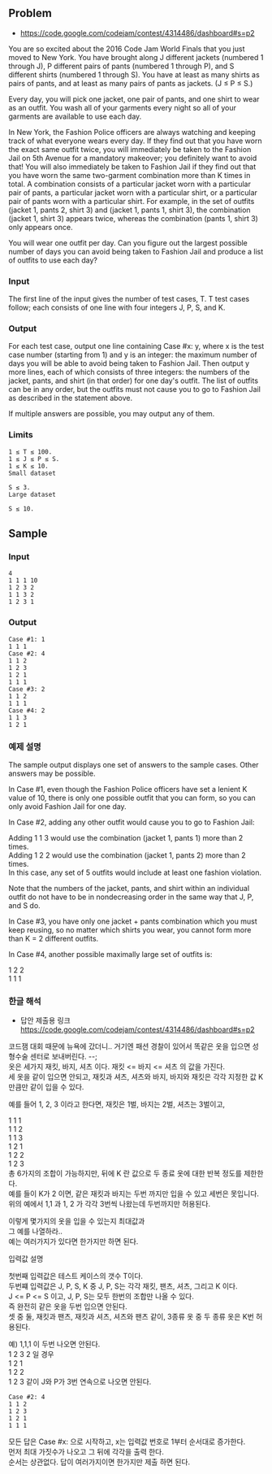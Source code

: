 ## Problem

- https://code.google.com/codejam/contest/4314486/dashboard#s=p2

You are so excited about the 2016 Code Jam World Finals that you just moved to New York. You have brought along J different jackets (numbered 1 through J), P different pairs of pants (numbered 1 through P), and S different shirts (numbered 1 through S). You have at least as many shirts as pairs of pants, and at least as many pairs of pants as jackets. (J ≤ P ≤ S.)

Every day, you will pick one jacket, one pair of pants, and one shirt to wear as an outfit. You wash all of your garments every night so all of your garments are available to use each day.

In New York, the Fashion Police officers are always watching and keeping track of what everyone wears every day. If they find out that you have worn the exact same outfit twice, you will immediately be taken to the Fashion Jail on 5th Avenue for a mandatory makeover; you definitely want to avoid that! You will also immediately be taken to Fashion Jail if they find out that you have worn the same two-garment combination more than K times in total. A combination consists of a particular jacket worn with a particular pair of pants, a particular jacket worn with a particular shirt, or a particular pair of pants worn with a particular shirt. For example, in the set of outfits (jacket 1, pants 2, shirt 3) and (jacket 1, pants 1, shirt 3), the combination (jacket 1, shirt 3) appears twice, whereas the combination (pants 1, shirt 3) only appears once.

You will wear one outfit per day. Can you figure out the largest possible number of days you can avoid being taken to Fashion Jail and produce a list of outfits to use each day?

### Input

The first line of the input gives the number of test cases, T. T test cases follow; each consists of one line with four integers J, P, S, and K.

### Output

For each test case, output one line containing Case #x: y, where x is the test case number (starting from 1) and y is an integer: the maximum number of days you will be able to avoid being taken to Fashion Jail. Then output y more lines, each of which consists of three integers: the numbers of the jacket, pants, and shirt (in that order) for one day's outfit. The list of outfits can be in any order, but the outfits must not cause you to go to Fashion Jail as described in the statement above.

If multiple answers are possible, you may output any of them.

### Limits

    1 ≤ T ≤ 100.
    1 ≤ J ≤ P ≤ S.
    1 ≤ K ≤ 10.
    Small dataset

    S ≤ 3.
    Large dataset

    S ≤ 10.

## Sample


### Input 

    4
    1 1 1 10
    1 2 3 2
    1 1 3 2
    1 2 3 1

### Output 

    Case #1: 1
    1 1 1
    Case #2: 4
    1 1 2
    1 2 3
    1 2 1
    1 1 1
    Case #3: 2
    1 1 2
    1 1 1
    Case #4: 2
    1 1 3
    1 2 1

### 예제 설명

The sample output displays one set of answers to the sample cases. Other answers may be possible.

In Case #1, even though the Fashion Police officers have set a lenient K value of 10, there is only one possible outfit that you can form, so you can only avoid Fashion Jail for one day.

In Case #2, adding any other outfit would cause you to go to Fashion Jail:

Adding 1 1 3 would use the combination (jacket 1, pants 1) more than 2 times.  
Adding 1 2 2 would use the combination (jacket 1, pants 2) more than 2 times.  
In this case, any set of 5 outfits would include at least one fashion violation.

Note that the numbers of the jacket, pants, and shirt within an individual outfit do not have to be in nondecreasing order in the same way that J, P, and S do.

In Case #3, you have only one jacket + pants combination which you must keep reusing, so no matter which shirts you wear, you cannot form more than K = 2 different outfits.

In Case #4, another possible maximally large set of outfits is:

1 2 2  
1 1 1  

### 한글 해석

- 답안 제출용 링크 https://code.google.com/codejam/contest/4314486/dashboard#s=p2

코드잼 대회 때문에 뉴욕에 갔더니.. 거기엔 패션 경찰이 있어서 똑같은 옷을 입으면 성형수술 센터로 보내버린다. --;  
옷은 세가지 재킷, 바지, 셔츠 이다. 재킷 <= 바지 <= 셔츠 의 값을 가진다.  
세 옷을 같이 입으면 안되고,  재킷과 셔츠, 셔츠와 바지, 바지와 재킷은 각각 지정한 값 K만큼만 같이 입을 수 있다.  

예를 들어 1, 2, 3 이라고 한다면, 재킷은 1벌, 바지는 2벌, 셔츠는 3벌이고,

1 1 1  
1 1 2  
1 1 3  
1 2 1  
1 2 2  
1 2 3  
총 6가지의 조합이 가능하지만, 뒤에 K 란 값으로 두 종료 옷에 대한 반복 정도를 제한한다.  
예를 들이 K가 2 이면,  같은 재킷과 바지는 두번 까지만 입을 수 있고 세번은 못입니다.  
위의 예에서 1,1 과 1, 2 가 각각 3번씩 나왔는데 두번까지만 허용된다.

이렇게 몇가지의 옷을 입을 수 있는지 최대값과  
그 예를 나열하라..  
예는 여러가지가 있다면 한가지만 하면 된다.  


입력값 설명

첫번째 입력값은 테스트 케이스의 갯수 T이다.  
두번쨰 입력값은 J, P, S, K 중 J, P, S는 각각 재킷, 팬츠, 셔츠, 그리고 K 이다.  
J <= P <= S 이고, J, P, S는 모두 한번의 조합만 나올 수 있다.  
즉 완전히 같은 옷을 두번 입으면 안된다.  
셋 중 둘, 재킷과 팬츠, 재킷과 셔츠, 셔츠와 팬츠 같이, 3종류 옷 중 두 종류 옷은 K번 허용된다.  

예) 1,1,1 이 두번 나오면 안된다.  
1 2 3 2 일 경우  
1 2 1  
1 2 2  
1 2 3 같이 J와 P가 3번 연속으로 나오면 안된다.  

    Case #2: 4
    1 1 2
    1 2 3
    1 2 1
    1 1 1
    
모든 답은 Case #x: 으로 시작하고, x는 입력값 번호로 1부터 순서대로 증가한다.  
먼저 최대 가짓수가 나오고 그 뒤에 각각을 출력 한다.  
순서는 상관없다. 답이 여러가지이면 한가지만 제출 하면 된다.  
